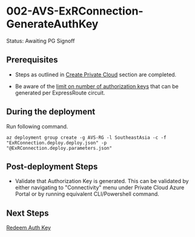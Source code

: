 # 002-AVS-ExRConnection-GenerateAuthKey
Status: Awaiting PG Signoff

## Prerequisites

* Steps as outlined in [Create Private Cloud](../001-AVS-PrivateCloud/readme.md) section are completed.

* Be aware of the [limit on number of authorization keys](https://docs.microsoft.com/azure/expressroute/expressroute-faqs#can-i-link-to-more-than-one-virtual-network-to-an-expressroute-circuit) that can be generated per ExpressRoute circuit. 

## During the deployment

Run following command.

```
az deployment group create -g AVS-RG -l SoutheastAsia -c -f "ExRConnection.deploy.deploy.json" -p "@ExRConnection.deploy.parameters.json"
```

## Post-deployment Steps

* Validate that Authorization Key is generated. This can be validated by either navigating to "Connectivity" menu under Private Cloud Azure Portal or by running equivalent CLI/Powershell command.

## Next Steps

[Redeem Auth Key](../003-AVS-ExRConnection-SeperateAuthKey/readme.md)
